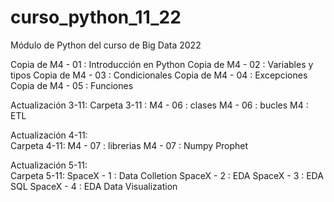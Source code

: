 # curso_python_11_22
Módulo de Python del curso de Big Data 2022

Copia de M4 - 01 : Introducción en Python
Copia de M4 - 02 : Variables y tipos
Copia de M4 - 03 : Condicionales
Copia de M4 - 04 : Excepciones
Copia de M4 - 05 : Funciones

Actualización 3-11:
Carpeta 3-11 :
  M4 - 06 : clases
  M4 - 06 : bucles
  M4 : ETL
  
Actualización 4-11:  
Carpeta 4-11:
  M4 - 07 : librerias
  M4 - 07 : Numpy
  Prophet

Actualización 5-11:  
Carpeta 5-11:
  SpaceX - 1 : Data Colletion
  SpaceX - 2 : EDA
  SpaceX - 3 : EDA SQL
  SpaceX - 4 : EDA Data Visualization
